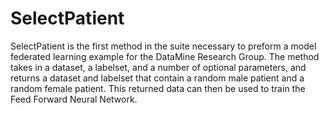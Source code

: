 # SelectPatient

SelectPatient is the first method in the suite necessary to preform a model federated learning example for the DataMine Research Group. The method takes in a dataset, a labelset, and a number of optional parameters, and returns a dataset and labelset that contain a random male patient and a random female patient. This returned data can then be used to train the Feed Forward Neural Network. 
